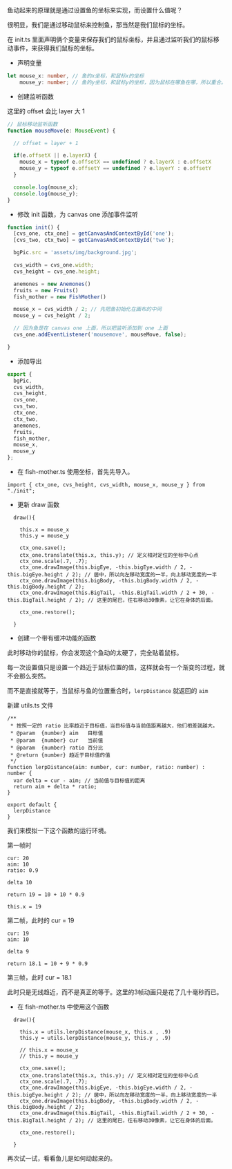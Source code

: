 
鱼动起来的原理就是通过设置鱼的坐标来实现，而设置什么值呢？

很明显，我们是通过移动鼠标来控制鱼，那当然是我们鼠标的坐标。

在 init.ts 里面声明俩个变量来保存我们的鼠标坐标，并且通过监听我们的鼠标移动事件，来获得我们鼠标的坐标。

* 声明变量

```ts
let mouse_x: number, // 鱼的x坐标，和鼠标x的坐标
    mouse_y: number; // 鱼的y坐标，和鼠标y的坐标，因为鼠标在哪鱼在哪，所以重合。
```

* 创建监听函数

这里的 offset 会比 layer 大 1

```ts
// 鼠标移动监听函数
function mouseMove(e: MouseEvent) {

  // offset = layer + 1

  if(e.offsetX || e.layerX) {
    mouse_x = typeof e.offsetX == undefined ? e.layerX : e.offsetX
    mouse_y = typeof e.offsetY == undefined ? e.layerY : e.offsetY
  }

  console.log(mouse_x);
  console.log(mouse_y);
}
```

* 修改 init 函数，为 canvas one 添加事件监听

```ts
function init() {
  [cvs_one, ctx_one] = getCanvasAndContextById('one');
  [cvs_two, ctx_two] = getCanvasAndContextById('two');

  bgPic.src = 'assets/img/background.jpg';

  cvs_width = cvs_one.width;
  cvs_height = cvs_one.height;

  anemones = new Anemones()
  fruits = new Fruits()
  fish_mother = new FishMother()

  mouse_x = cvs_width / 2; // 先把鱼初始化在画布的中间
  mouse_y = cvs_height / 2;

  // 因为鱼是在 canvas one 上面，所以把监听添加到 one 上面
  cvs_one.addEventListener('mousemove', mouseMove, false);

}
```

* 添加导出


```ts
export {
  bgPic,
  cvs_width,
  cvs_height,
  cvs_one,
  cvs_two,
  ctx_one,
  ctx_two,
  anemones,
  fruits,
  fish_mother,
  mouse_x,
  mouse_y
};
```

* 在 fish-mother.ts 使用坐标，首先先导入。


```
import { ctx_one, cvs_height, cvs_width, mouse_x, mouse_y } from "./init";
```

* 更新 draw 函数


```
  draw(){
  
    this.x = mouse_x
    this.y = mouse_y

    ctx_one.save();
    ctx_one.translate(this.x, this.y); // 定义相对定位的坐标中心点
    ctx_one.scale(.7, .7);
    ctx_one.drawImage(this.bigEye, -this.bigEye.width / 2, -this.bigEye.height / 2); // 居中，所以向左移动宽度的一半，向上移动宽度的一半
    ctx_one.drawImage(this.bigBody, -this.bigBody.width / 2, -this.bigBody.height / 2);
    ctx_one.drawImage(this.BigTail, -this.BigTail.width / 2 + 30, -this.BigTail.height / 2); // 这里的尾巴，往右移动30像素，让它在身体的后面。

    ctx_one.restore();

  }
```

* 创建一个带有缓冲功能的函数

此时移动你的鼠标，你会发现这个鱼动的太硬了，完全贴着鼠标。

每一次设置值只是设置一个趋近于鼠标位置的值，这样就会有一个渐变的过程，就不会那么突然。

而不是直接就等于，当鼠标与鱼的位置重合时，`lerpDistance` 就返回的 `aim`

新建 utils.ts 文件


```
/**
 * 按照一定的 ratio 比率趋近于目标值，当目标值与当前值距离越大，他们相差就越大。
 * @param  {number} aim   目标值
 * @param  {number} cur   当前值
 * @param  {number} ratio 百分比
 * @return {number} 趋近于目标值的值
 */
function lerpDistance(aim: number, cur: number, ratio: number) : number {
  var delta = cur - aim; // 当前值与目标值的距离
  return aim + delta * ratio;
}

export default {
  lerpDistance
}
```

我们来模拟一下这个函数的运行环境。

第一帧时

```
cur: 20
aim: 10
ratio: 0.9

delta 10

return 19 = 10 + 10 * 0.9 

this.x = 19
```

第二帧，此时的 cur = 19

```
cur: 19
aim: 10

delta 9

return 18.1 = 10 + 9 * 0.9 
```

第三帧，此时 cur = 18.1

此时只是无线趋近，而不是真正的等于。这里的3帧动画只是花了几十毫秒而已。

* 在 fish-mother.ts 中使用这个函数


```
  draw(){

    this.x = utils.lerpDistance(mouse_x, this.x , .9)
    this.y = utils.lerpDistance(mouse_y, this.y , .9)

    // this.x = mouse_x
    // this.y = mouse_y

    ctx_one.save();
    ctx_one.translate(this.x, this.y); // 定义相对定位的坐标中心点
    ctx_one.scale(.7, .7);
    ctx_one.drawImage(this.bigEye, -this.bigEye.width / 2, -this.bigEye.height / 2); // 居中，所以向左移动宽度的一半，向上移动宽度的一半
    ctx_one.drawImage(this.bigBody, -this.bigBody.width / 2, -this.bigBody.height / 2);
    ctx_one.drawImage(this.BigTail, -this.BigTail.width / 2 + 30, -this.BigTail.height / 2); // 这里的尾巴，往右移动30像素，让它在身体的后面。

    ctx_one.restore();

  }
```

再次试一试，看看鱼儿是如何动起来的。





